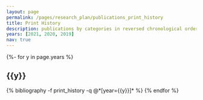 ```yaml
---
layout: page
permalink: /pages/research_plan/publications_print_history
title: Print History
description: publications by categories in reversed chronological order. generated by jekyll-scholar.
years: [2021, 2020, 2019]
nav: true
---
```

<!-- _pages/publications.md -->
<div class="publications">

{%- for y in page.years %}
  <h2 class="year">{{y}}</h2>
  {% bibliography -f print_history -q @*[year={{y}}]* %}
{% endfor %}

</div>
